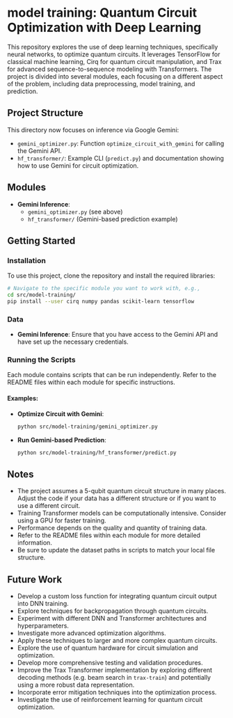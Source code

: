 # model training: Quantum Circuit Optimization with Deep Learning

This repository explores the use of deep learning techniques, specifically neural networks, to optimize quantum circuits. It leverages TensorFlow for classical machine learning, Cirq for quantum circuit manipulation, and Trax for advanced sequence-to-sequence modeling with Transformers. The project is divided into several modules, each focusing on a different aspect of the problem, including data preprocessing, model training, and prediction.

## Project Structure

This directory now focuses on inference via Google Gemini:

- `gemini_optimizer.py`: Function `optimize_circuit_with_gemini` for calling the Gemini API.
- `hf_transformer/`: Example CLI (`predict.py`) and documentation showing how to use Gemini for circuit optimization.

## Modules

- **Gemini Inference**:
  - `gemini_optimizer.py` (see above)
  - `hf_transformer/` (Gemini-based prediction example)

## Getting Started

### Installation

To use this project, clone the repository and install the required libraries:

```bash
# Navigate to the specific module you want to work with, e.g.,
cd src/model-training/
pip install --user cirq numpy pandas scikit-learn tensorflow
```

### Data

- **Gemini Inference**: Ensure that you have access to the Gemini API and have set up the necessary credentials.

### Running the Scripts

Each module contains scripts that can be run independently. Refer to the README files within each module for specific instructions.

#### Examples:

- **Optimize Circuit with Gemini**:
  ```bash
  python src/model-training/gemini_optimizer.py
  ```
- **Run Gemini-based Prediction**:
  ```bash
  python src/model-training/hf_transformer/predict.py
  ```

## Notes

- The project assumes a 5-qubit quantum circuit structure in many places. Adjust the code if your data has a different structure or if you want to use a different circuit.
- Training Transformer models can be computationally intensive. Consider using a GPU for faster training.
- Performance depends on the quality and quantity of training data.
- Refer to the README files within each module for more detailed information.
- Be sure to update the dataset paths in scripts to match your local file structure.

## Future Work

- Develop a custom loss function for integrating quantum circuit output into DNN training.
- Explore techniques for backpropagation through quantum circuits.
- Experiment with different DNN and Transformer architectures and hyperparameters.
- Investigate more advanced optimization algorithms.
- Apply these techniques to larger and more complex quantum circuits.
- Explore the use of quantum hardware for circuit simulation and optimization.
- Develop more comprehensive testing and validation procedures.
- Improve the Trax Transformer implementation by exploring different decoding methods (e.g. beam search in `trax-train`) and potentially using a more robust data representation.
- Incorporate error mitigation techniques into the optimization process.
- Investigate the use of reinforcement learning for quantum circuit optimization.